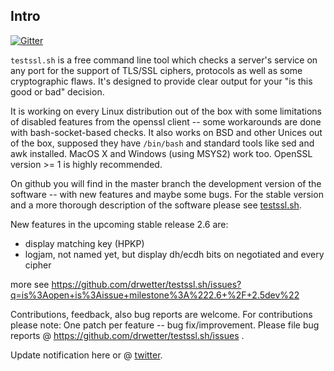 
## Intro

[![Gitter](https://badges.gitter.im/Join%20Chat.svg)](https://gitter.im/drwetter/testssl.sh?utm_source=badge&utm_medium=badge&utm_campaign=pr-badge&utm_content=badge)

`testssl.sh` is a free command line tool which checks a server's service on any port for the support of TLS/SSL ciphers, protocols as well as some cryptographic flaws. It's designed to provide clear output for your "is this good or bad" decision.

It is working on every Linux distribution out of the box with some limitations of disabled features from the openssl client -- some workarounds are done with bash-socket-based checks. It also works on BSD and other Unices out of the box, supposed they have `/bin/bash` and standard tools like sed and awk installed. MacOS X and Windows (using MSYS2) work too. OpenSSL version >= 1 is highly recommended.

On github you will find in the master branch the development version of the software -- with new features and maybe some bugs. For the stable version and a more thorough description of the software please see [testssl.sh](https://testssl.sh/ "Go to the site with the stable version and more documentation"). 

New features in the upcoming stable release 2.6 are: 

* display matching key (HPKP)
* logjam, not named yet, but display dh/ecdh bits on negotiated and every cipher

more see https://github.com/drwetter/testssl.sh/issues?q=is%3Aopen+is%3Aissue+milestone%3A%222.6+%2F+2.5dev%22


Contributions, feedback, also bug reports are welcome. For contributions please note: One patch per feature -- bug fix/improvement. Please file bug reports @ https://github.com/drwetter/testssl.sh/issues .

Update notification here or @ [twitter](https://twitter.com/drwetter). 


